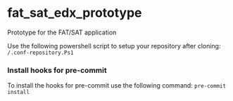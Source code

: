 # fat_sat_edx_prototype
Prototype for the FAT/SAT application

Use the following powershell script to setup your repository after cloning: ``/.conf-repository.Ps1`` 

### Install hooks for pre-commit 
To install the hooks for pre-commit use the following command: `pre-commit install`